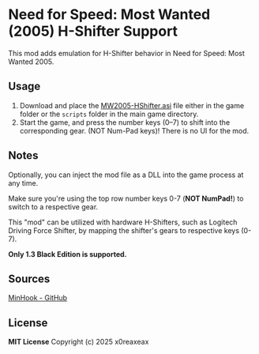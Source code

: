 # Need for Speed: Most Wanted (2005) H-Shifter Support

This mod adds emulation for H-Shifter behavior in Need for Speed: Most Wanted 2005.

## Usage
1. Download and place the [MW2005-HShifter.asi](https://github.com/x0reaxeax/MW2005-HShifter/releases) file either in the game folder or the `scripts` folder in the main game directory.
2. Start the game, and press the number keys (0–7) to shift into the corresponding gear. (NOT Num-Pad keys)! There is no UI for the mod.

## Notes
Optionally, you can inject the mod file as a DLL into the game process at any time.

Make sure you're using the top row number keys 0-7 (**NOT NumPad!**) to switch to a respective gear.

This "mod" can be utilized with hardware H-Shifters, such as Logitech Driving Force Shifter, by mapping the shifter's gears to respective keys (0-7).

**Only 1.3 Black Edition is supported.**

## Sources
[MinHook - GitHub](https://github.com/TsudaKageyu/minhook)

## License
**MIT License**
Copyright (c) 2025 x0reaxeax
